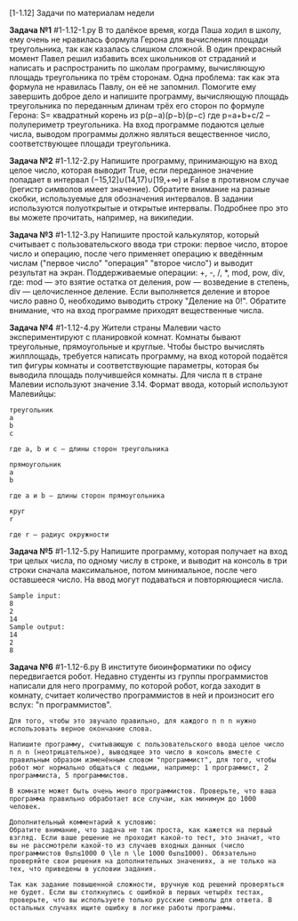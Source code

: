 [1-1.12] Задачи по материалам недели

__Задача №1__ #1-1.12-1.py
    В то далёкое время, когда Паша ходил в школу, ему очень не нравилась формула Герона для вычисления площади треугольника, так как казалась слишком сложной. В один прекрасный момент Павел решил избавить всех школьников от страданий и написать и распространить по школам программу, вычисляющую площадь треугольника по трём сторонам.
    Одна проблема: так как эта формула не нравилась Павлу, он её не запомнил. Помогите ему завершить доброе дело и напишите программу, вычисляющую площадь треугольника по переданным длинам трёх его сторон по формуле Герона:
    S= квадратный корень из p(p−a)(p−b)(p−c)
    где p=a+b+c/2 – полупериметр треугольника. На вход программе подаются целые числа, выводом программы должно являться вещественное число, соответствующее площади треугольника.

__Задача №2__ #1-1.12-2.py
    Напишите программу, принимающую на вход целое число, которая выводит True, если переданное значение попадает в интервал (−15,12]∪(14,17)∪[19,+∞) и False в противном случае (регистр символов имеет значение).
    Обратите внимание на разные скобки, используемые для обозначения интервалов. В задании используются полуоткрытые и открытые интервалы. Подробнее про это вы можете прочитать, например, на википедии.
    
__Задача №3__ #1-1.12-3.py
    Напишите простой калькулятор, который считывает с пользовательского ввода три строки: первое число, второе число и операцию, после чего применяет операцию к введённым числам ("первое число" "операция" "второе число") и выводит результат на экран.
    Поддерживаемые операции: +, -, /, *, mod, pow, div, где:
    mod — это взятие остатка от деления,
    pow — возведение в степень,
    div — целочисленное деление.
    Если выполняется деление и второе число равно 0, необходимо выводить строку "Деление на 0!".
    Обратите внимание, что на вход программе приходят вещественные числа.

__Задача №4__ #1-1.12-4.py
    Жители страны Малевии часто экспериментируют с планировкой комнат. Комнаты бывают треугольные, прямоугольные и круглые. Чтобы быстро вычислять жилплощадь, требуется написать программу, на вход которой подаётся тип фигуры комнаты и соответствующие параметры, которая бы выводила площадь получившейся комнаты.
    Для числа π в стране Малевии используют значение 3.14.
    Формат ввода, который используют Малевийцы:

    треугольник
    a
    b
    c

    где a, b и c — длины сторон треугольника

    прямоугольник
    a
    b

    где a и b — длины сторон прямоугольника

    круг
    r

    где r — радиус окружности

__Задача №5__ #1-1.12-5.py
    Напишите программу, которая получает на вход три целых числа, по одному числу в строке, и выводит на консоль в три строки сначала максимальное, потом минимальное, после чего оставшееся число.
    На ввод могут подаваться и повторяющиеся числа.

    Sample input:
    8
    2
    14
    Sample output:
    14
    2
    8

__Задача №6__ #1-1.12-6.py
    В институте биоинформатики по офису передвигается робот. Недавно студенты из группы программистов написали для него программу, по которой робот, когда заходит в комнату, считает количество программистов в ней и произносит его вслух: "n программистов".

    Для того, чтобы это звучало правильно, для каждого n n n нужно использовать верное окончание слова.

    Напишите программу, считывающую с пользовательского ввода целое число n n n (неотрицательное), выводящее это число в консоль вместе с правильным образом изменённым словом "программист", для того, чтобы робот мог нормально общаться с людьми, например: 1 программист, 2 программиста, 5 программистов.

    В комнате может быть очень много программистов. Проверьте, что ваша программа правильно обработает все случаи, как минимум до 1000 человек.

    Дополнительный комментарий к условию:
    Обратите внимание, что задача не так проста, как кажется на первый взгляд. Если ваше решение не проходит какой-то тест, это значит, что вы не рассмотрели какой-то из случаев входных данных (число программистов 0≤n≤1000 0 \le n \le 1000 0≤n≤1000). Обязательно проверяйте свои решения на дополнительных значениях, а не только на тех, что приведены в условии задания.

    Так как задание повышенной сложности, вручную код решений проверяться не будет. Если вы столкнулись с ошибкой в первых четырёх тестах, проверьте, что вы используете только русские символы для ответа. В остальных случаях ищите ошибку в логике работы программы.